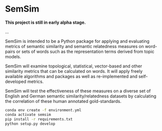 # SemSim

**This project is still in early alpha stage.**

...

SemSim is intended to be a Python package for applying and 
evaluating metrics of semantic similarity and semantic relatedness measures
on word-pairs or sets of words such as the representation terms derived from
topic models.

SemSim will examine topological, statistical, vector-based and other similarity metrics
that can be calculated on words. It will apply freely available algorithms and packages
as well as re-implemented and self-developed metrics.

SemSim will test the effectiveness of these measures on
a diverse set of English and German semantic similarity/relatedness
datasets by calculating the correlation of these human annotated gold-standards.

```bash
conda env create -f environment.yml
conda activate semsim
pip install -r requirements.txt
python setup.py develop
```
